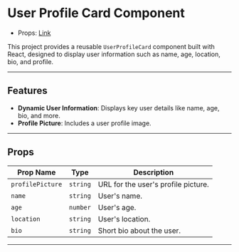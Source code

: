 # User Profile Card Component

- Props:  [Link](https://react-js-2clk.vercel.app/)

This project provides a reusable `UserProfileCard` component built with React, designed to display user information such as name, age, location, bio, and profile.

---

## Features

- **Dynamic User Information**: Displays key user details like name, age, bio, and more.
- **Profile Picture**: Includes a user profile image.

---
## Props

| Prop Name       | Type     | Description                                   |
|------------------|----------|-----------------------------------------------|
| `profilePicture` | `string` | URL for the user's profile picture.           |
| `name`           | `string` | User's name.                                  |
| `age`            | `number` | User's age.                                   |
| `location`       | `string` | User's location.                              |
| `bio`            | `string` | Short bio about the user.                     |

---




